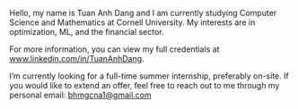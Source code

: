 Hello, my name is Tuan Anh Dang and I am currently studying Computer Science and Mathematics at Cornell University. My interests are in optimization, ML, and the financial sector.

For more information, you can view my full credentials at www.linkedin.com/in/TuanAnhDang.

I’m currently looking for a full-time summer internship, preferably on-site. If you would like to extend an offer, feel free to reach out to me through my personal email: bhmgcna1@gmail.com


<!---
TunaDang/TunaDang is a ✨ special ✨ repository because its `README.md` (this file) appears on your GitHub profile.
You can click the Preview link to take a look at your changes.
--->
